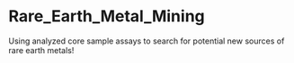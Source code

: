 # Rare_Earth_Metal_Mining
Using analyzed core sample assays to search for potential new sources of rare earth metals!
